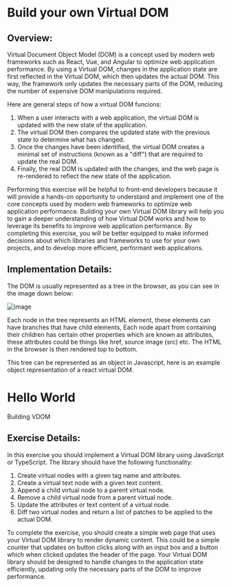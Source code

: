 # Build your own Virtual DOM

## Overview:

Virtual Document Object Model (DOM) is a concept used by modern web frameworks such as React, Vue, and Angular to optimize web application performance. By using a Virtual DOM, changes in the application state are first reflected in the Virtual DOM, which then updates the actual DOM. This way, the framework only updates the necessary parts of the DOM, reducing the number of expensive DOM manipulations required.

Here are general steps of how a virtual DOM funcions:

1. When a user interacts with a web application, the virtual DOM is updated with the new state of the application.
2. The virtual DOM then compares the updated state with the previous state to determine what has changed.
3. Once the changes have been identified, the virtual DOM creates a minimal set of instructions (known as a "diff") that are required to update the real DOM.
4. Finally, the real DOM is updated with the changes, and the web page is re-rendered to reflect the new state of the application.

Performing this exercise will be helpful to front-end developers because it will provide a hands-on opportunity to understand and implement one of the core concepts used by modern web frameworks to optimize web application performance. Building your own Virtual DOM library will help you to gain a deeper understanding of how Virtual DOM works and how to leverage its benefits to improve web application performance. By completing this exercise, you will be better equipped to make informed decisions about which libraries and frameworks to use for your own projects, and to develop more efficient, performant web applications.


## Implementation Details:

The DOM is usually represented as a tree in the browser, as you can see in the image down below:

![image](https://user-images.githubusercontent.com/114756286/222674145-d5d6685e-590e-4f0b-97b4-4778217a9460.png)

Each node in the tree represents an HTML element, these elements can have branches that have child elements, Each node apart from containing their children has certain other properties which are known as attributes, these attributes could be things like href, source image (src) etc. The HTML in the browser is then rendered top to bottom.

This tree can be represented as an object in Javascript, here is an example object representation of a react virtual DOM.

<div id="main">
<div id="header">
<h1 id="heading">
Hello World </h1>
<p_id="paragraph">  Building VDOM </p>
  </div>
  </div>

## Exercise Details:
In this exercise you should implement a Virtual DOM library using JavaScript or TypeScript. The library should have the following functionality:

1. Create virtual nodes with a given tag name and attributes.
2. Create a virtual text node with a given text content.
3. Append a child virtual node to a parent virtual node.
4. Remove a child virtual node from a parent virtual node.
5. Update the attributes or text content of a virtual node.
6. Diff two virtual nodes and return a list of patches to be applied to the actual DOM.

To complete the exercise, you should create a simple web page that uses your Virtual DOM library to render dynamic content. This could be a simple counter that updates on button clicks along with an input box and a button which when clicked updates the header of the page. Your Virtual DOM library should be designed to handle changes to the application state efficiently, updating only the necessary parts of the DOM to improve performance.
